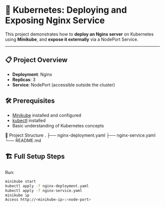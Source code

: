# 🚀 Kubernetes: Deploying and Exposing Nginx Service

This project demonstrates how to **deploy an Nginx server** on Kubernetes using **Minikube**, and **expose it externally** via a NodePort Service.

---

## 📋 Project Overview

- **Deployment**: Nginx
- **Replicas**: 3
- **Service**: NodePort (accessible outside the cluster)


## 🛠️ Prerequisites

- [Minikube](https://minikube.sigs.k8s.io/docs/start/) installed and configured
- [kubectl](https://kubernetes.io/docs/tasks/tools/) installed
- Basic understanding of Kubernetes concepts


📂 Project Structure
.
├── nginx-deployment.yaml
├── nginx-service.yaml
└── README.md


## 🏗️ Full Setup Steps

### 
Run:
```bash
minikube start
kubectl apply -f nginx-deployment.yaml
kubectl apply -f nginx-service.yaml
minikube ip
Access http://<minikube-ip>:<node-port>

